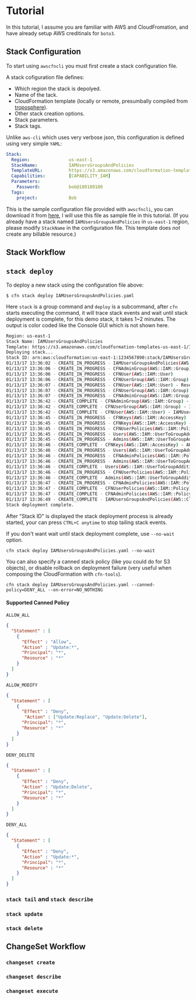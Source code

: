 # Tutorial

In this tutorial, I assume you are familiar with AWS and CloudFromation, and have already setup AWS creditinals for `boto3`.

## Stack Configuration

To start using `awscfncli` you must first create a stack configuration file.

A stack cofiguration file defines:

- Which region the stack is depolyed.
- Name of the tack.
- CloudFormation template (locally or remote, presumbally compiled from [troposphere](https://github.com/cloudtools/troposphere)).
- Other stack creation options.
- Stack parameters.
- Stack tags.

Unlike `aws-cli` which uses very verbose json, this configuration is defined using very simple `YAML`:


```yaml
Stack:
  Region:               us-east-1
  StackName:            IAMUsersGroupsAndPolicies
  TemplateURL:          https://s3.amazonaws.com/cloudformation-templates-us-east-1/IAM_Users_Groups_and_Policies.template
  Capabilities:         [CAPABILITY_IAM]
  Parameters:
    Password:           bob@180180180
  Tags:
    project:            Bob
```

This is the sample configuration file provided with `awscfncli`, you can download it from [here](https://github.com/Kotaimen/awscfncli/blob/master/samples/IAMUsersGroupsAndPolicies.yaml), I will use this file as sample file in this tutorial.
(If you already have a stack named `IAMUsersGroupsAndPolicies` in `us-east-1` region, please modify `StackName` in the configuration file.  This template does *not* create any billable resource.)

## Stack Workflow

## `stack deploy`

To deploy a new stack using the configuration file above:

```shell
$ cfn stack deploy IAMUsersGroupsAndPolicies.yaml

```
Here `stack` is a group command and `deploy` is a subcommand, after `cfn` starts executing the command, it will trace stack events and wait until stack deployment is complete, for this demo stack, it takes 1~2 minutes.  The output is color coded like the Console GUI which is not shown here.

```bash
Region: us-east-1
Stack Name: IAMUsersGroupsAndPolicies
Template: https://s3.amazonaws.com/cloudformation-templates-us-east-1/IAM_Users_Groups_and_Policies.template
Deploying stack...
Stack ID: arn:aws:cloudformation:us-east-1:1234567890:stack/IAMUsersGroupsAndPolicies/39c11b10-d995-11e6-a8cf-503acac5c035
01/13/17 13:36:02 - CREATE_IN_PROGRESS - IAMUsersGroupsAndPolicies(AWS::CloudFormation::Stack) - User Initiated
01/13/17 13:36:06 - CREATE_IN_PROGRESS - CFNAdminGroup(AWS::IAM::Group)
01/13/17 13:36:06 - CREATE_IN_PROGRESS - CFNUser(AWS::IAM::User)
01/13/17 13:36:06 - CREATE_IN_PROGRESS - CFNUserGroup(AWS::IAM::Group)
01/13/17 13:36:07 - CREATE_IN_PROGRESS - CFNUser(AWS::IAM::User) - Resource creation Initiated
01/13/17 13:36:07 - CREATE_IN_PROGRESS - CFNUserGroup(AWS::IAM::Group) - Resource creation Initiated
01/13/17 13:36:07 - CREATE_IN_PROGRESS - CFNAdminGroup(AWS::IAM::Group) - Resource creation Initiated
01/13/17 13:36:42 - CREATE_COMPLETE - CFNAdminGroup(AWS::IAM::Group) - IAMUsersGroupsAndPolicies-CFNAdminGroup-1NV3IS12UKA1Z
01/13/17 13:36:42 - CREATE_COMPLETE - CFNUserGroup(AWS::IAM::Group) - IAMUsersGroupsAndPolicies-CFNUserGroup-1FRQPT20MJFGM
01/13/17 13:36:42 - CREATE_COMPLETE - CFNUser(AWS::IAM::User) - IAMUsersGroupsAndPolicies-CFNUser-S9VVDYQL356B
01/13/17 13:36:45 - CREATE_IN_PROGRESS - CFNKeys(AWS::IAM::AccessKey)
01/13/17 13:36:45 - CREATE_IN_PROGRESS - CFNKeys(AWS::IAM::AccessKey) - Resource creation Initiated
01/13/17 13:36:45 - CREATE_IN_PROGRESS - CFNUserPolicies(AWS::IAM::Policy)
01/13/17 13:36:45 - CREATE_IN_PROGRESS - Users(AWS::IAM::UserToGroupAddition)
01/13/17 13:36:45 - CREATE_IN_PROGRESS - Admins(AWS::IAM::UserToGroupAddition)
01/13/17 13:36:46 - CREATE_COMPLETE - CFNKeys(AWS::IAM::AccessKey) - AKIAILIO2DDYIOWHWOQQ
01/13/17 13:36:46 - CREATE_IN_PROGRESS - Users(AWS::IAM::UserToGroupAddition) - Resource creation Initiated
01/13/17 13:36:46 - CREATE_IN_PROGRESS - CFNAdminPolicies(AWS::IAM::Policy)
01/13/17 13:36:46 - CREATE_IN_PROGRESS - Admins(AWS::IAM::UserToGroupAddition) - Resource creation Initiated
01/13/17 13:36:46 - CREATE_COMPLETE - Users(AWS::IAM::UserToGroupAddition) - IAMUs-User-1BN64OJ3I38G4
01/13/17 13:36:46 - CREATE_IN_PROGRESS - CFNUserPolicies(AWS::IAM::Policy) - Resource creation Initiated
01/13/17 13:36:46 - CREATE_COMPLETE - Admins(AWS::IAM::UserToGroupAddition) - IAMUs-Admi-10RG67MMKA5D6
01/13/17 13:36:47 - CREATE_IN_PROGRESS - CFNAdminPolicies(AWS::IAM::Policy) - Resource creation Initiated
01/13/17 13:36:47 - CREATE_COMPLETE - CFNUserPolicies(AWS::IAM::Policy) - IAMUs-CFNU-UA1JEFKG9RJM
01/13/17 13:36:47 - CREATE_COMPLETE - CFNAdminPolicies(AWS::IAM::Policy) - IAMUs-CFNA-1EO5Y72D9PUVK
01/13/17 13:36:49 - CREATE_COMPLETE - IAMUsersGroupsAndPolicies(AWS::CloudFormation::Stack) - arn:aws:cloudformation:us-east-1:889515947644:stack/IAMUsersGroupsAndPolicies/39c11b10-d995-11e6-a8cf-503acac5c035
Stack deployment complete.
```

After "Stack ID" is displayed the stack deployment process is already started, your can press `CTRL+C anytime` to stop tailing stack events.

If you don't want wait until stack deployment complete, use `--no-wait` option.

```
cfn stack deploy IAMUsersGroupsAndPolicies.yaml --no-wait
```

You can also specify a canned stack policy (like you could do for S3 objects), or disable rollback on deployment failure (very useful when composing the CloudFormation with `cfn-tools`).

```
cfn stack deploy IAMUsersGroupsAndPolicies.yaml --canned-policy=DENY_ALL --on-error=NO_NOTHING
```

#### Supported Canned Policy

`ALLOW_ALL`

```json
{
  "Statement" : [
    {
      "Effect" : "Allow",
      "Action" : "Update:*",
      "Principal": "*",
      "Resource" : "*"
    }
  ]
}
```

`ALLOW_MODIFY`

```json
{
  "Statement" : [
    {
      "Effect" : "Deny",
       "Action" : ["Update:Replace", "Update:Delete"],
      "Principal": "*",
      "Resource" : "*"
    }
  ]
}
```

`DENY_DELETE`

```json
{
  "Statement" : [
    {
      "Effect" : "Deny",
      "Action" : "Update:Delete",
      "Principal": "*",
      "Resource" : "*"
    }
  ]
}
```

`DENY_ALL`

```json
{
  "Statement" : [
    {
      "Effect" : "Deny",
      "Action" : "Update:*",
      "Principal": "*",
      "Resource" : "*"
    }
  ]
}
```

### `stack tail` and `stack describe `

### `stack update`

### `stack delete`

## ChangeSet Workflow

### `changeset create`

### `changeset describe`

### `changeset execute`
